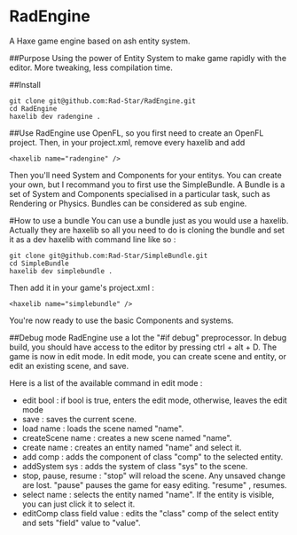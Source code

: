 RadEngine
=========

A Haxe game engine based on ash entity system.

##Purpose
Using the power of Entity System to make game rapidly with the editor.
More tweaking, less compilation time.

##Install
```
git clone git@github.com:Rad-Star/RadEngine.git
cd RadEngine 
haxelib dev radengine .
```

##Use
RadEngine use OpenFL, so you first need to create an OpenFL project.
Then, in your project.xml, remove every haxelib and add 
```
<haxelib name="radengine" />
```

Then you'll need System and Components for your entitys.
You can create your own, but I recommand you to first use the SimpleBundle.
A Bundle is a set of System and Components specialised in a particular task, such as Rendering or Physics. 
Bundles can be considered as sub engine.

#How to use a bundle
You can use a bundle just as you would use a haxelib. Actually they are haxelib so all you need to do is cloning the bundle and set it as a dev haxelib with command line like so :
```
git clone git@github.com:Rad-Star/SimpleBundle.git 
cd SimpleBundle
haxelib dev simplebundle .
```

Then add it in your game's project.xml : 
```
<haxelib name="simplebundle" />
```

You're now ready to use the basic Components and systems.

##Debug mode
RadEngine use a lot the "#if debug" preprocessor.
In debug build, you should have access to the editor by pressing ctrl + alt + D.
The game is now in edit mode.
In edit mode, you can create scene and entity, or edit an existing scene, and save.

Here is a list of the available command in edit mode :

  - edit bool : if bool is true, enters the edit mode, otherwise, leaves the edit mode
  - save : saves the current scene.
  - load name : loads the scene named "name".
  - createScene name : creates a new scene named "name".
  - create name : creates an entity named "name" and select it.
  - add comp : adds the component of class "comp" to the selected entity.
  - addSystem sys : adds the system of class "sys" to the scene.
  - stop, pause, resume : "stop" will reload the scene. Any unsaved change are lost. "pause" pauses the game for easy editing. "resume" , resumes.
  - select name : selects the entity named "name". If the entity is visible, you can just click it to select it.
  - editComp class field value : edits the "class" comp of the select entity and sets "field" value to "value".
